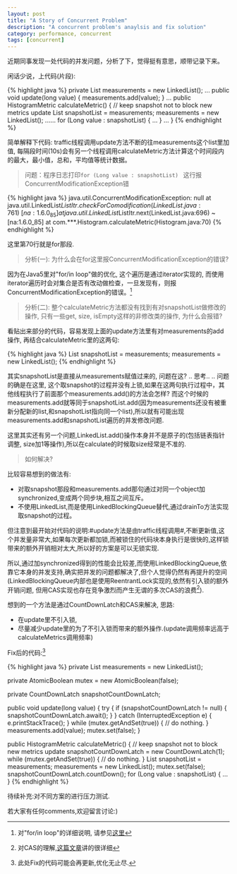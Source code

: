 ```yaml
---
layout: post
title: "A Story of Concurrent Problem"
description: "A concurrent problem's anaylsis and fix solution"
category: performance, concurrent
tags: [concurrent]
---
```


近期同事发现一处代码的并发问题，分析了下，觉得挺有意思，顺带记录下来。

闲话少说，上代码(片段):

{% highlight java %}
private List<Long> measurements = new LinkedList<Long>();
...
public void update(long value) {
    measurements.add(value);
}
...
public HistogramMetric calculateMetric() {
    // keep snapshot not to block new metrics update
    List<Long> snapshotList = measurements;
    measurements = new LinkedList<Long>();
    ......
    for (Long value : snapshotList) {
        ...
    }
    ...
}
{% endhighlight %}

简单解释下代码: traffic线程调用update方法不断的往measurements这个list里加值, 每隔段时间(10s)会有另一个线程调用calculateMetric方法计算这个时间段内的最大，最小值，总和，平均值等统计数据。

>问题：程序日志打印```for (Long value : snapshotList) ``` 这行报ConcurrentModificationException错

{% highlight java %}
java.util.ConcurrentModificationException: null
        at java.util.LinkedList$ListItr.checkForComodification(LinkedList.java:761) ~[na:1.6.0_85]
        at java.util.LinkedList$ListItr.next(LinkedList.java:696) ~[na:1.6.0_85]
        at com.***.Histogram.calculateMetric(Histogram.java:70)
{% endhighlight %}

这里第70行就是for那段.

>分析(一): 为什么会在for这里报ConcurrentModificationException的错误?

因为在Java5里对"for/in loop"做的优化, 这个遍历是通过iterator实现的, 而使用iterator遍历时会对集合是否有改动做检查，一旦发现有，则报ConcurrentModificationException的错误。[^1]

>分析(二): 整个calculateMetric方法都没有找到有对snapshotList做修改的操作, 只有一些get, size, isEmpty这样的非修改类的操作, 为什么会报错?

看贴出来部分的代码，容易发现上面的update方法里有对measurements的add操作, 再结合calculateMetric里的这两句:

{% highlight java %}
List<Long> snapshotList = measurements;
measurements = new LinkedList<Long>();
{% endhighlight %}

其实snapshotList是直接从measurements赋值过来的, 问题在这?
..
思考..
..
问题的确是在这里, 这个取snapshot的过程并没有上锁,如果在这两句执行过程中，其他线程执行了前面那个measurements.add()的方法会怎样? 而这个时候的measurements.add就等同于snapshotList.add(因为measurements还没有被重新分配新的list,和snapshotList指向同一个list),所以就有可能出现measurements.add和snapshotList遍历的并发修改问题.

这里其实还有另一个问题,LinkedList.add()操作本身并不是原子的(包括链表指针调整, size加1等操作),所以在calculate的时候取size经常是不准的.

>如何解决?

比较容易想到的做法有:

+ 对取snapshot那段和measurements.add那句通过对同一个object加synchronized,变成两个同步块,相互之间互斥。
+ 不使用LinkedList,而是使用LinkedBlockingQueue替代,通过drainTo方法实现取snapshot的过程。

但注意到最开始对代码的说明:#update方法是由traffic线程调用#,不断更新值,这个并发量非常大,如果每次更新都加锁,而被锁住的代码块本身执行是很快的,这样锁带来的额外开销相对太大,所以好的方案是可以无锁实现.

所以,通过加synchronized得到的性能会比较差,而使用LinkedBlockingQueue,依靠它本身的并发支持,确实把并发的问题都解决了,但个人觉得仍然有再提升的空间(LinkedBlockingQueue内部也是使用ReentrantLock实现的,依然有引入锁的额外开销问题, 但用CAS实现也存在竞争激烈而产生无谓的多次CAS的浪费[^2]).

想到的一个方法是通过CountDownLatch和CAS来解决, 思路:

+ 在update里不引入锁,
+ 尽量减少update里的为了不引入锁而带来的额外操作.(update调用频率远高于calculateMetrics调用频率)

Fix后的代码:[^3]

{% highlight java %}
private List<Long> measurements = new LinkedList<Long>();

private AtomicBoolean mutex = new AtomicBoolean(false);

private CountDownLatch snapshotCountDownLatch;

public void update(long value) {
    try {
        if (snapshotCountDownLatch != null) {
            snapshotCountDownLatch.await();
        }
    } catch (InterruptedException e) {
        e.printStackTrace();
    }
    while (mutex.getAndSet(true)) {
        // do nothing.
    }
    measurements.add(value);
    mutex.set(false);
}

public HistogramMetric calculateMetric() {
    // keep snapshot not to block new metrics update
    snapshotCountDownLatch = new CountDownLatch(1);
    while (mutex.getAndSet(true)) {
        // do nothing.
    }
    List<Long> snapshotList = measurements;
    measurements = new LinkedList<Long>();
    mutex.set(false);
    snapshotCountDownLatch.countDown();
    for (Long value : snapshotList) {
        ...
    }
{% endhighlight %}

待续补充:对不同方案的进行压力测试.

若大家有任何comments,欢迎留言讨论:)

[^1]: 对"for/in loop"的详细说明, 请参见[这里](http://www.ibm.com/developerworks/library/j-forin/index.html)
[^2]: 对CAS的理解,[这篇文章](http://www.cnblogs.com/Mainz/p/3546347.html)讲的很详细
[^3]: 此处Fix的代码可能会再更新,优化无止尽.